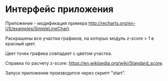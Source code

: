 # Интерфейс приложения

Приложение - модификация примера http://recharts.org/en-US/examples/SimpleLineChart.

Раскрашены все участки графиков, на которых модуль z-score > 1 в красный цвет.

Цвет точек графика совпадает с цветом участка.

Справка по расчету z-score: https://en.wikipedia.org/wiki/Standard_score.

Запуск приложение производится через скрипт "start".
